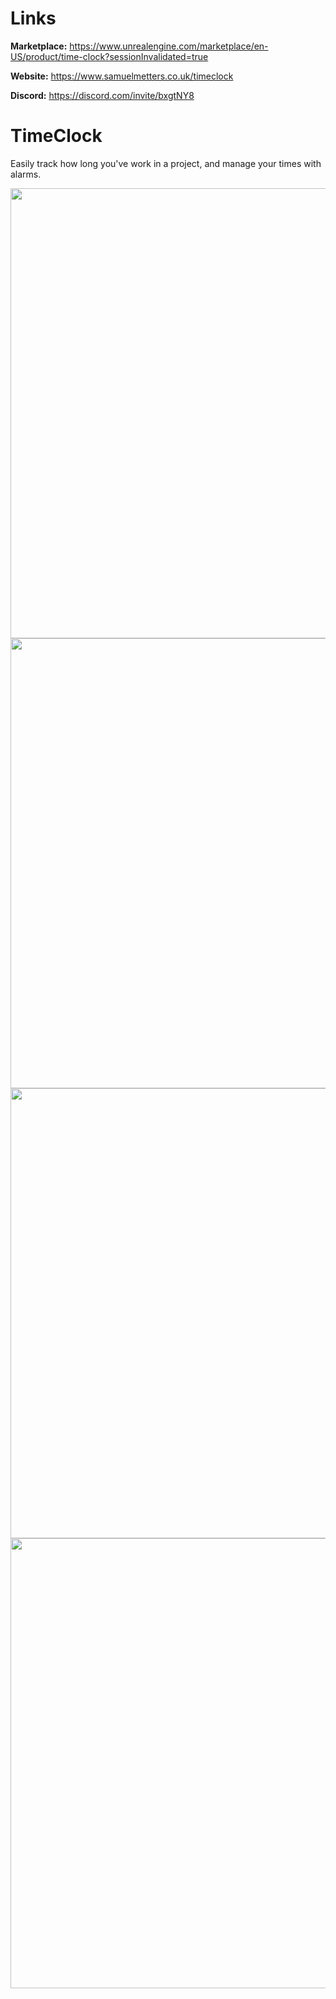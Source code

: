 # Links

**Marketplace:** https://www.unrealengine.com/marketplace/en-US/product/time-clock?sessionInvalidated=true

**Website:** https://www.samuelmetters.co.uk/timeclock

**Discord:** https://discord.com/invite/bxgtNY8



# TimeClock
 Easily track how long you've work in a project, and manage your times with alarms.

<img src="https://cdn1.epicgames.com/ue/product/Screenshot/TrackYourTime-1920x1080-886617c0810bf2169024bb26995f372b.png?resize=1&w=1920" width="720">
<img src="https://cdn1.epicgames.com/ue/product/Screenshot/Alarms2-1920x1080-443e29523645fb7b740c758253b86c76.png?resize=1&w=1920" width="720">
<img src="https://cdn1.epicgames.com/ue/product/Screenshot/EditorInterface-1920x1080-ccb1fb6247fe3f1076d872f710f07649.png?resize=1&w=1920" width="720">
<img src="https://cdn1.epicgames.com/ue/product/Screenshot/BPandCPP-1920x1080-9b834246e42616e589f09ebf3ed54c5e.png?resize=1&w=1920" width="720">


